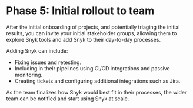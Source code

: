 # Phase 5: Initial rollout to team

After the initial onboarding of projects, and potentially triaging the initial results, you can invite your initial stakeholder groups, allowing them to explore Snyk tools and add Snyk to their day-to-day processes.

Adding Snyk can include:

* Fixing issues and retesting.
* Including in their pipelines using CI/CD integrations and passive monitoring.
* Creating tickets and configuring additional integrations such as Jira.

As the team finalizes how Snyk would best fit in their processes, the wider team can be notified and start using Snyk at scale.

##






